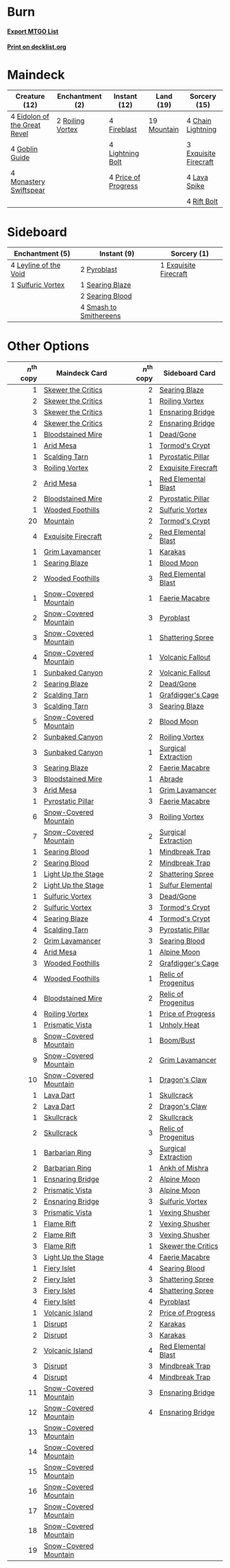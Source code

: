 # Burn

#### [Export MTGO List](../collection/Burn/Burn.txt)
#### [Print on decklist.org](http://decklist.org/?deckmain=4%09Chain%20Lightning%0A4%09Eidolon%20of%20the%20Great%20Revel%0A3%09Exquisite%20Firecraft%0A4%09Fireblast%0A4%09Goblin%20Guide%0A4%09Lava%20Spike%0A4%09Lightning%20Bolt%0A4%09Monastery%20Swiftspear%0A19%09Mountain%0A4%09Price%20of%20Progress%0A4%09Rift%20Bolt%0A2%09Roiling%20Vortex&deckside=1%09Exquisite%20Firecraft%0A4%09Leyline%20of%20the%20Void%0A2%09Pyroblast%0A1%09Searing%20Blaze%0A2%09Searing%20Blood%0A4%09Smash%20to%20Smithereens%0A1%09Sulfuric%20Vortex)
# Maindeck

|                                             Creature (12)                                             |                                      Enchantment (2)                                      |                                         Instant (12)                                         |                                      Land (19)                                       |                                          Sorcery (15)                                          |
|-------------------------------------------------------------------------------------------------------|-------------------------------------------------------------------------------------------|----------------------------------------------------------------------------------------------|--------------------------------------------------------------------------------------|------------------------------------------------------------------------------------------------|
|4 [Eidolon of the Great Revel](http://gatherer.wizards.com/Pages/Card/Details.aspx?multiverseid=442117)|2 [Roiling Vortex](http://gatherer.wizards.com/Pages/Card/Details.aspx?multiverseid=491797)|4 [Fireblast](http://gatherer.wizards.com/Pages/Card/Details.aspx?multiverseid=189239)        |19 [Mountain](http://gatherer.wizards.com/Pages/Card/Details.aspx?multiverseid=439859)|4 [Chain Lightning](http://gatherer.wizards.com/Pages/Card/Details.aspx?multiverseid=446139)    |
|4 [Goblin Guide](http://gatherer.wizards.com/Pages/Card/Details.aspx?multiverseid=425921)              |                                                                                           |4 [Lightning Bolt](http://gatherer.wizards.com/Pages/Card/Details.aspx?multiverseid=806)      |                                                                                      |3 [Exquisite Firecraft](http://gatherer.wizards.com/Pages/Card/Details.aspx?multiverseid=398513)|
|4 [Monastery Swiftspear](http://gatherer.wizards.com/Pages/Card/Details.aspx?multiverseid=438706)      |                                                                                           |4 [Price of Progress](http://gatherer.wizards.com/Pages/Card/Details.aspx?multiverseid=413683)|                                                                                      |4 [Lava Spike](http://gatherer.wizards.com/Pages/Card/Details.aspx?multiverseid=79084)          |
|                                                                                                       |                                                                                           |                                                                                              |                                                                                      |4 [Rift Bolt](http://gatherer.wizards.com/Pages/Card/Details.aspx?multiverseid=426589)          |


# Sideboard

|                                        Enchantment (5)                                         |                                           Instant (9)                                           |                                          Sorcery (1)                                           |
|------------------------------------------------------------------------------------------------|-------------------------------------------------------------------------------------------------|------------------------------------------------------------------------------------------------|
|4 [Leyline of the Void](http://gatherer.wizards.com/Pages/Card/Details.aspx?multiverseid=107682)|2 [Pyroblast](http://gatherer.wizards.com/Pages/Card/Details.aspx?multiverseid=4083)             |1 [Exquisite Firecraft](http://gatherer.wizards.com/Pages/Card/Details.aspx?multiverseid=398513)|
|1 [Sulfuric Vortex](http://gatherer.wizards.com/Pages/Card/Details.aspx?multiverseid=382379)    |1 [Searing Blaze](http://gatherer.wizards.com/Pages/Card/Details.aspx?multiverseid=270873)       |                                                                                                |
|                                                                                                |2 [Searing Blood](http://gatherer.wizards.com/Pages/Card/Details.aspx?multiverseid=378483)       |                                                                                                |
|                                                                                                |4 [Smash to Smithereens](http://gatherer.wizards.com/Pages/Card/Details.aspx?multiverseid=397795)|                                                                                                |


# Other Options

|*n*<sup>th</sup> copy|                                         Maindeck Card                                          |*n*<sup>th</sup> copy|                                        Sideboard Card                                        |
|--------------------:|------------------------------------------------------------------------------------------------|--------------------:|----------------------------------------------------------------------------------------------|
|                    1|[Skewer the Critics](http://gatherer.wizards.com/Pages/Card/Details.aspx?multiverseid=457259)   |                    2|[Searing Blaze](http://gatherer.wizards.com/Pages/Card/Details.aspx?multiverseid=270873)      |
|                    2|[Skewer the Critics](http://gatherer.wizards.com/Pages/Card/Details.aspx?multiverseid=457259)   |                    1|[Roiling Vortex](http://gatherer.wizards.com/Pages/Card/Details.aspx?multiverseid=491797)     |
|                    3|[Skewer the Critics](http://gatherer.wizards.com/Pages/Card/Details.aspx?multiverseid=457259)   |                    1|[Ensnaring Bridge](http://gatherer.wizards.com/Pages/Card/Details.aspx?multiverseid=15866)    |
|                    4|[Skewer the Critics](http://gatherer.wizards.com/Pages/Card/Details.aspx?multiverseid=457259)   |                    2|[Ensnaring Bridge](http://gatherer.wizards.com/Pages/Card/Details.aspx?multiverseid=15866)    |
|                    1|[Bloodstained Mire](http://gatherer.wizards.com/Pages/Card/Details.aspx?multiverseid=405094)    |                    1|[Dead/Gone](http://gatherer.wizards.com/Pages/Card/Details.aspx?multiverseid=126419)          |
|                    1|[Arid Mesa](http://gatherer.wizards.com/Pages/Card/Details.aspx?multiverseid=405092)            |                    1|[Tormod's Crypt](http://gatherer.wizards.com/Pages/Card/Details.aspx?multiverseid=389723)     |
|                    1|[Scalding Tarn](http://gatherer.wizards.com/Pages/Card/Details.aspx?multiverseid=405107)        |                    1|[Pyrostatic Pillar](http://gatherer.wizards.com/Pages/Card/Details.aspx?multiverseid=44290)   |
|                    3|[Roiling Vortex](http://gatherer.wizards.com/Pages/Card/Details.aspx?multiverseid=491797)       |                    2|[Exquisite Firecraft](http://gatherer.wizards.com/Pages/Card/Details.aspx?multiverseid=398513)|
|                    2|[Arid Mesa](http://gatherer.wizards.com/Pages/Card/Details.aspx?multiverseid=405092)            |                    1|[Red Elemental Blast](http://gatherer.wizards.com/Pages/Card/Details.aspx?multiverseid=814)   |
|                    2|[Bloodstained Mire](http://gatherer.wizards.com/Pages/Card/Details.aspx?multiverseid=405094)    |                    2|[Pyrostatic Pillar](http://gatherer.wizards.com/Pages/Card/Details.aspx?multiverseid=44290)   |
|                    1|[Wooded Foothills](http://gatherer.wizards.com/Pages/Card/Details.aspx?multiverseid=405116)     |                    2|[Sulfuric Vortex](http://gatherer.wizards.com/Pages/Card/Details.aspx?multiverseid=382379)    |
|                   20|[Mountain](http://gatherer.wizards.com/Pages/Card/Details.aspx?multiverseid=439859)             |                    2|[Tormod's Crypt](http://gatherer.wizards.com/Pages/Card/Details.aspx?multiverseid=389723)     |
|                    4|[Exquisite Firecraft](http://gatherer.wizards.com/Pages/Card/Details.aspx?multiverseid=398513)  |                    2|[Red Elemental Blast](http://gatherer.wizards.com/Pages/Card/Details.aspx?multiverseid=814)   |
|                    1|[Grim Lavamancer](http://gatherer.wizards.com/Pages/Card/Details.aspx?multiverseid=430589)      |                    1|[Karakas](http://gatherer.wizards.com/Pages/Card/Details.aspx?multiverseid=413782)            |
|                    1|[Searing Blaze](http://gatherer.wizards.com/Pages/Card/Details.aspx?multiverseid=270873)        |                    1|[Blood Moon](http://gatherer.wizards.com/Pages/Card/Details.aspx?multiverseid=45386)          |
|                    2|[Wooded Foothills](http://gatherer.wizards.com/Pages/Card/Details.aspx?multiverseid=405116)     |                    3|[Red Elemental Blast](http://gatherer.wizards.com/Pages/Card/Details.aspx?multiverseid=814)   |
|                    1|[Snow-Covered Mountain](http://gatherer.wizards.com/Pages/Card/Details.aspx?multiverseid=121233)|                    1|[Faerie Macabre](http://gatherer.wizards.com/Pages/Card/Details.aspx?multiverseid=201822)     |
|                    2|[Snow-Covered Mountain](http://gatherer.wizards.com/Pages/Card/Details.aspx?multiverseid=121233)|                    3|[Pyroblast](http://gatherer.wizards.com/Pages/Card/Details.aspx?multiverseid=4083)            |
|                    3|[Snow-Covered Mountain](http://gatherer.wizards.com/Pages/Card/Details.aspx?multiverseid=121233)|                    1|[Shattering Spree](http://gatherer.wizards.com/Pages/Card/Details.aspx?multiverseid=456224)   |
|                    4|[Snow-Covered Mountain](http://gatherer.wizards.com/Pages/Card/Details.aspx?multiverseid=121233)|                    1|[Volcanic Fallout](http://gatherer.wizards.com/Pages/Card/Details.aspx?multiverseid=220512)   |
|                    1|[Sunbaked Canyon](http://gatherer.wizards.com/Pages/Card/Details.aspx?multiverseid=464196)      |                    2|[Volcanic Fallout](http://gatherer.wizards.com/Pages/Card/Details.aspx?multiverseid=220512)   |
|                    2|[Searing Blaze](http://gatherer.wizards.com/Pages/Card/Details.aspx?multiverseid=270873)        |                    2|[Dead/Gone](http://gatherer.wizards.com/Pages/Card/Details.aspx?multiverseid=126419)          |
|                    2|[Scalding Tarn](http://gatherer.wizards.com/Pages/Card/Details.aspx?multiverseid=405107)        |                    1|[Grafdigger's Cage](http://gatherer.wizards.com/Pages/Card/Details.aspx?multiverseid=278452)  |
|                    3|[Scalding Tarn](http://gatherer.wizards.com/Pages/Card/Details.aspx?multiverseid=405107)        |                    3|[Searing Blaze](http://gatherer.wizards.com/Pages/Card/Details.aspx?multiverseid=270873)      |
|                    5|[Snow-Covered Mountain](http://gatherer.wizards.com/Pages/Card/Details.aspx?multiverseid=121233)|                    2|[Blood Moon](http://gatherer.wizards.com/Pages/Card/Details.aspx?multiverseid=45386)          |
|                    2|[Sunbaked Canyon](http://gatherer.wizards.com/Pages/Card/Details.aspx?multiverseid=464196)      |                    2|[Roiling Vortex](http://gatherer.wizards.com/Pages/Card/Details.aspx?multiverseid=491797)     |
|                    3|[Sunbaked Canyon](http://gatherer.wizards.com/Pages/Card/Details.aspx?multiverseid=464196)      |                    1|[Surgical Extraction](http://gatherer.wizards.com/Pages/Card/Details.aspx?multiverseid=397706)|
|                    3|[Searing Blaze](http://gatherer.wizards.com/Pages/Card/Details.aspx?multiverseid=270873)        |                    2|[Faerie Macabre](http://gatherer.wizards.com/Pages/Card/Details.aspx?multiverseid=201822)     |
|                    3|[Bloodstained Mire](http://gatherer.wizards.com/Pages/Card/Details.aspx?multiverseid=405094)    |                    1|[Abrade](http://gatherer.wizards.com/Pages/Card/Details.aspx?multiverseid=430772)             |
|                    3|[Arid Mesa](http://gatherer.wizards.com/Pages/Card/Details.aspx?multiverseid=405092)            |                    1|[Grim Lavamancer](http://gatherer.wizards.com/Pages/Card/Details.aspx?multiverseid=430589)    |
|                    1|[Pyrostatic Pillar](http://gatherer.wizards.com/Pages/Card/Details.aspx?multiverseid=44290)     |                    3|[Faerie Macabre](http://gatherer.wizards.com/Pages/Card/Details.aspx?multiverseid=201822)     |
|                    6|[Snow-Covered Mountain](http://gatherer.wizards.com/Pages/Card/Details.aspx?multiverseid=121233)|                    3|[Roiling Vortex](http://gatherer.wizards.com/Pages/Card/Details.aspx?multiverseid=491797)     |
|                    7|[Snow-Covered Mountain](http://gatherer.wizards.com/Pages/Card/Details.aspx?multiverseid=121233)|                    2|[Surgical Extraction](http://gatherer.wizards.com/Pages/Card/Details.aspx?multiverseid=397706)|
|                    1|[Searing Blood](http://gatherer.wizards.com/Pages/Card/Details.aspx?multiverseid=378483)        |                    1|[Mindbreak Trap](http://gatherer.wizards.com/Pages/Card/Details.aspx?multiverseid=197532)     |
|                    2|[Searing Blood](http://gatherer.wizards.com/Pages/Card/Details.aspx?multiverseid=378483)        |                    2|[Mindbreak Trap](http://gatherer.wizards.com/Pages/Card/Details.aspx?multiverseid=197532)     |
|                    1|[Light Up the Stage](http://gatherer.wizards.com/Pages/Card/Details.aspx?multiverseid=457251)   |                    2|[Shattering Spree](http://gatherer.wizards.com/Pages/Card/Details.aspx?multiverseid=456224)   |
|                    2|[Light Up the Stage](http://gatherer.wizards.com/Pages/Card/Details.aspx?multiverseid=457251)   |                    1|[Sulfur Elemental](http://gatherer.wizards.com/Pages/Card/Details.aspx?multiverseid=122416)   |
|                    1|[Sulfuric Vortex](http://gatherer.wizards.com/Pages/Card/Details.aspx?multiverseid=382379)      |                    3|[Dead/Gone](http://gatherer.wizards.com/Pages/Card/Details.aspx?multiverseid=126419)          |
|                    2|[Sulfuric Vortex](http://gatherer.wizards.com/Pages/Card/Details.aspx?multiverseid=382379)      |                    3|[Tormod's Crypt](http://gatherer.wizards.com/Pages/Card/Details.aspx?multiverseid=389723)     |
|                    4|[Searing Blaze](http://gatherer.wizards.com/Pages/Card/Details.aspx?multiverseid=270873)        |                    4|[Tormod's Crypt](http://gatherer.wizards.com/Pages/Card/Details.aspx?multiverseid=389723)     |
|                    4|[Scalding Tarn](http://gatherer.wizards.com/Pages/Card/Details.aspx?multiverseid=405107)        |                    3|[Pyrostatic Pillar](http://gatherer.wizards.com/Pages/Card/Details.aspx?multiverseid=44290)   |
|                    2|[Grim Lavamancer](http://gatherer.wizards.com/Pages/Card/Details.aspx?multiverseid=430589)      |                    3|[Searing Blood](http://gatherer.wizards.com/Pages/Card/Details.aspx?multiverseid=378483)      |
|                    4|[Arid Mesa](http://gatherer.wizards.com/Pages/Card/Details.aspx?multiverseid=405092)            |                    1|[Alpine Moon](http://gatherer.wizards.com/Pages/Card/Details.aspx?multiverseid=447264)        |
|                    3|[Wooded Foothills](http://gatherer.wizards.com/Pages/Card/Details.aspx?multiverseid=405116)     |                    2|[Grafdigger's Cage](http://gatherer.wizards.com/Pages/Card/Details.aspx?multiverseid=278452)  |
|                    4|[Wooded Foothills](http://gatherer.wizards.com/Pages/Card/Details.aspx?multiverseid=405116)     |                    1|[Relic of Progenitus](http://gatherer.wizards.com/Pages/Card/Details.aspx?multiverseid=174824)|
|                    4|[Bloodstained Mire](http://gatherer.wizards.com/Pages/Card/Details.aspx?multiverseid=405094)    |                    2|[Relic of Progenitus](http://gatherer.wizards.com/Pages/Card/Details.aspx?multiverseid=174824)|
|                    4|[Roiling Vortex](http://gatherer.wizards.com/Pages/Card/Details.aspx?multiverseid=491797)       |                    1|[Price of Progress](http://gatherer.wizards.com/Pages/Card/Details.aspx?multiverseid=413683)  |
|                    1|[Prismatic Vista](http://gatherer.wizards.com/Pages/Card/Details.aspx?multiverseid=464193)      |                    1|[Unholy Heat](http://gatherer.wizards.com/Pages/Card/Details.aspx?multiverseid=522221)        |
|                    8|[Snow-Covered Mountain](http://gatherer.wizards.com/Pages/Card/Details.aspx?multiverseid=121233)|                    1|[Boom/Bust](http://gatherer.wizards.com/Pages/Card/Details.aspx?multiverseid=126218)          |
|                    9|[Snow-Covered Mountain](http://gatherer.wizards.com/Pages/Card/Details.aspx?multiverseid=121233)|                    2|[Grim Lavamancer](http://gatherer.wizards.com/Pages/Card/Details.aspx?multiverseid=430589)    |
|                   10|[Snow-Covered Mountain](http://gatherer.wizards.com/Pages/Card/Details.aspx?multiverseid=121233)|                    1|[Dragon's Claw](http://gatherer.wizards.com/Pages/Card/Details.aspx?multiverseid=129527)      |
|                    1|[Lava Dart](http://gatherer.wizards.com/Pages/Card/Details.aspx?multiverseid=29766)             |                    1|[Skullcrack](http://gatherer.wizards.com/Pages/Card/Details.aspx?multiverseid=366238)         |
|                    2|[Lava Dart](http://gatherer.wizards.com/Pages/Card/Details.aspx?multiverseid=29766)             |                    2|[Dragon's Claw](http://gatherer.wizards.com/Pages/Card/Details.aspx?multiverseid=129527)      |
|                    1|[Skullcrack](http://gatherer.wizards.com/Pages/Card/Details.aspx?multiverseid=366238)           |                    2|[Skullcrack](http://gatherer.wizards.com/Pages/Card/Details.aspx?multiverseid=366238)         |
|                    2|[Skullcrack](http://gatherer.wizards.com/Pages/Card/Details.aspx?multiverseid=366238)           |                    3|[Relic of Progenitus](http://gatherer.wizards.com/Pages/Card/Details.aspx?multiverseid=174824)|
|                    1|[Barbarian Ring](http://gatherer.wizards.com/Pages/Card/Details.aspx?multiverseid=29906)        |                    3|[Surgical Extraction](http://gatherer.wizards.com/Pages/Card/Details.aspx?multiverseid=397706)|
|                    2|[Barbarian Ring](http://gatherer.wizards.com/Pages/Card/Details.aspx?multiverseid=29906)        |                    1|[Ankh of Mishra](http://gatherer.wizards.com/Pages/Card/Details.aspx?multiverseid=598)        |
|                    1|[Ensnaring Bridge](http://gatherer.wizards.com/Pages/Card/Details.aspx?multiverseid=15866)      |                    2|[Alpine Moon](http://gatherer.wizards.com/Pages/Card/Details.aspx?multiverseid=447264)        |
|                    2|[Prismatic Vista](http://gatherer.wizards.com/Pages/Card/Details.aspx?multiverseid=464193)      |                    3|[Alpine Moon](http://gatherer.wizards.com/Pages/Card/Details.aspx?multiverseid=447264)        |
|                    2|[Ensnaring Bridge](http://gatherer.wizards.com/Pages/Card/Details.aspx?multiverseid=15866)      |                    3|[Sulfuric Vortex](http://gatherer.wizards.com/Pages/Card/Details.aspx?multiverseid=382379)    |
|                    3|[Prismatic Vista](http://gatherer.wizards.com/Pages/Card/Details.aspx?multiverseid=464193)      |                    1|[Vexing Shusher](http://gatherer.wizards.com/Pages/Card/Details.aspx?multiverseid=146016)     |
|                    1|[Flame Rift](http://gatherer.wizards.com/Pages/Card/Details.aspx?multiverseid=22290)            |                    2|[Vexing Shusher](http://gatherer.wizards.com/Pages/Card/Details.aspx?multiverseid=146016)     |
|                    2|[Flame Rift](http://gatherer.wizards.com/Pages/Card/Details.aspx?multiverseid=22290)            |                    3|[Vexing Shusher](http://gatherer.wizards.com/Pages/Card/Details.aspx?multiverseid=146016)     |
|                    3|[Flame Rift](http://gatherer.wizards.com/Pages/Card/Details.aspx?multiverseid=22290)            |                    1|[Skewer the Critics](http://gatherer.wizards.com/Pages/Card/Details.aspx?multiverseid=457259) |
|                    3|[Light Up the Stage](http://gatherer.wizards.com/Pages/Card/Details.aspx?multiverseid=457251)   |                    4|[Faerie Macabre](http://gatherer.wizards.com/Pages/Card/Details.aspx?multiverseid=201822)     |
|                    1|[Fiery Islet](http://gatherer.wizards.com/Pages/Card/Details.aspx?multiverseid=464187)          |                    4|[Searing Blood](http://gatherer.wizards.com/Pages/Card/Details.aspx?multiverseid=378483)      |
|                    2|[Fiery Islet](http://gatherer.wizards.com/Pages/Card/Details.aspx?multiverseid=464187)          |                    3|[Shattering Spree](http://gatherer.wizards.com/Pages/Card/Details.aspx?multiverseid=456224)   |
|                    3|[Fiery Islet](http://gatherer.wizards.com/Pages/Card/Details.aspx?multiverseid=464187)          |                    4|[Shattering Spree](http://gatherer.wizards.com/Pages/Card/Details.aspx?multiverseid=456224)   |
|                    4|[Fiery Islet](http://gatherer.wizards.com/Pages/Card/Details.aspx?multiverseid=464187)          |                    4|[Pyroblast](http://gatherer.wizards.com/Pages/Card/Details.aspx?multiverseid=4083)            |
|                    1|[Volcanic Island](http://gatherer.wizards.com/Pages/Card/Details.aspx?multiverseid=887)         |                    2|[Price of Progress](http://gatherer.wizards.com/Pages/Card/Details.aspx?multiverseid=413683)  |
|                    1|[Disrupt](http://gatherer.wizards.com/Pages/Card/Details.aspx?multiverseid=23000)               |                    2|[Karakas](http://gatherer.wizards.com/Pages/Card/Details.aspx?multiverseid=413782)            |
|                    2|[Disrupt](http://gatherer.wizards.com/Pages/Card/Details.aspx?multiverseid=23000)               |                    3|[Karakas](http://gatherer.wizards.com/Pages/Card/Details.aspx?multiverseid=413782)            |
|                    2|[Volcanic Island](http://gatherer.wizards.com/Pages/Card/Details.aspx?multiverseid=887)         |                    4|[Red Elemental Blast](http://gatherer.wizards.com/Pages/Card/Details.aspx?multiverseid=814)   |
|                    3|[Disrupt](http://gatherer.wizards.com/Pages/Card/Details.aspx?multiverseid=23000)               |                    3|[Mindbreak Trap](http://gatherer.wizards.com/Pages/Card/Details.aspx?multiverseid=197532)     |
|                    4|[Disrupt](http://gatherer.wizards.com/Pages/Card/Details.aspx?multiverseid=23000)               |                    4|[Mindbreak Trap](http://gatherer.wizards.com/Pages/Card/Details.aspx?multiverseid=197532)     |
|                   11|[Snow-Covered Mountain](http://gatherer.wizards.com/Pages/Card/Details.aspx?multiverseid=121233)|                    3|[Ensnaring Bridge](http://gatherer.wizards.com/Pages/Card/Details.aspx?multiverseid=15866)    |
|                   12|[Snow-Covered Mountain](http://gatherer.wizards.com/Pages/Card/Details.aspx?multiverseid=121233)|                    4|[Ensnaring Bridge](http://gatherer.wizards.com/Pages/Card/Details.aspx?multiverseid=15866)    |
|                   13|[Snow-Covered Mountain](http://gatherer.wizards.com/Pages/Card/Details.aspx?multiverseid=121233)|                     |                                                                                              |
|                   14|[Snow-Covered Mountain](http://gatherer.wizards.com/Pages/Card/Details.aspx?multiverseid=121233)|                     |                                                                                              |
|                   15|[Snow-Covered Mountain](http://gatherer.wizards.com/Pages/Card/Details.aspx?multiverseid=121233)|                     |                                                                                              |
|                   16|[Snow-Covered Mountain](http://gatherer.wizards.com/Pages/Card/Details.aspx?multiverseid=121233)|                     |                                                                                              |
|                   17|[Snow-Covered Mountain](http://gatherer.wizards.com/Pages/Card/Details.aspx?multiverseid=121233)|                     |                                                                                              |
|                   18|[Snow-Covered Mountain](http://gatherer.wizards.com/Pages/Card/Details.aspx?multiverseid=121233)|                     |                                                                                              |
|                   19|[Snow-Covered Mountain](http://gatherer.wizards.com/Pages/Card/Details.aspx?multiverseid=121233)|                     |                                                                                              |

